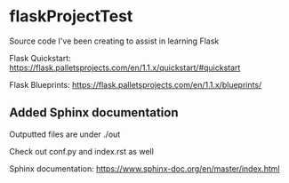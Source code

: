 # flaskProjectTest
Source code I've been creating to assist in learning Flask

Flask Quickstart: https://flask.palletsprojects.com/en/1.1.x/quickstart/#quickstart

Flask Blueprints: https://flask.palletsprojects.com/en/1.1.x/blueprints/

## Added Sphinx documentation
Outputted files are under ./out

Check out conf.py and index.rst as well

Sphinx documentation: https://www.sphinx-doc.org/en/master/index.html
